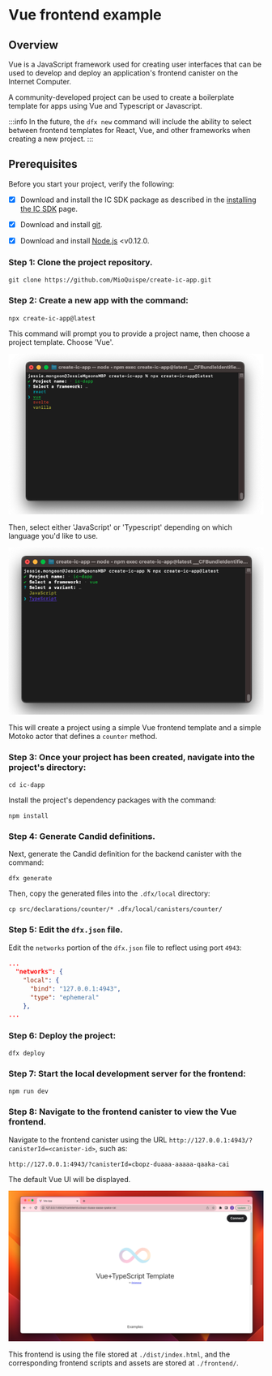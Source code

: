 # Vue frontend example

## Overview

Vue is a JavaScript framework used for creating user interfaces that can be used to develop and deploy an application's frontend canister on the Internet Computer. 

A community-developed project can be used to create a boilerplate template for apps using Vue and Typescript or Javascript. 

:::info
In the future, the `dfx new` command will include the ability to select between frontend templates for React, Vue, and other frameworks when creating a new project. 
:::


## Prerequisites

Before you start your project, verify the following:

- [x] Download and install the IC SDK package as described in the [installing the IC SDK](/docs/current/developer-docs/setup/install/index.md) page.

- [x] Download and install [git](https://git-scm.com/downloads).

- [x] Download and install [Node.js](https://nodejs.org/en) <v0.12.0.

### Step 1: Clone the project repository.

```
git clone https://github.com/MioQuispe/create-ic-app.git
```

### Step 2: Create a new app with the command:

```
npx create-ic-app@latest
```

This command will prompt you to provide a project name, then choose a project template. Choose 'Vue'.

![Vue](_attachments/vue-1.png)

Then, select either 'JavaScript' or 'Typescript' depending on which language you'd like to use.

![Vue 2](_attachments/vue-2.png)

This will create a project using a simple Vue frontend template and a simple Motoko actor that defines a `counter` method. 

### Step 3: Once your project has been created, navigate into the project's directory:

```
cd ic-dapp
```

Install the project's dependency packages with the command:

```
npm install
```

### Step 4: Generate Candid definitions.

Next, generate the Candid definition for the backend canister with the command:

```
dfx generate
```

Then, copy the generated files into the `.dfx/local` directory:

```
cp src/declarations/counter/* .dfx/local/canisters/counter/
```

### Step 5: Edit the `dfx.json` file.

Edit the `networks` portion of the `dfx.json` file to reflect using port `4943`:

```json
...
  "networks": {
    "local": {
      "bind": "127.0.0.1:4943",
      "type": "ephemeral"
    },
...
```

### Step 6: Deploy the project:

```
dfx deploy
```

### Step 7: Start the local development server for the frontend:

```
npm run dev
```

### Step 8: Navigate to the frontend canister to view the Vue frontend.

Navigate to the frontend canister using the URL `http://127.0.0.1:4943/?canisterId=<canister-id>`, such as:

```
http://127.0.0.1:4943/?canisterId=cbopz-duaaa-aaaaa-qaaka-cai
```

The default Vue UI will be displayed.

![Vue 3](_attachments/vue-3.png)

This frontend is using the file stored at `./dist/index.html`, and the corresponding frontend scripts and assets are stored at `./frontend/`. 
